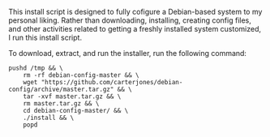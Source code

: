 This install script is designed to fully cofigure a Debian-based system to my
personal liking. Rather than downloading, installing, creating config files,
and other activities related to getting a freshly installed system customized,
I run this install script.

To download, extract, and run the installer, run the following command:

    pushd /tmp && \
        rm -rf debian-config-master && \
        wget "https://github.com/carterjones/debian-config/archive/master.tar.gz" && \
        tar -xvf master.tar.gz && \
        rm master.tar.gz && \
        cd debian-config-master/ && \
        ./install && \
        popd
